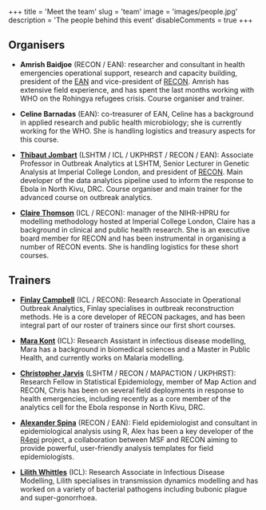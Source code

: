 +++
title = 'Meet the team'
slug = 'team'
image = 'images/people.jpg'
description = 'The people behind this event'
disableComments = true
+++





## Organisers

* **Amrish Baidjoe** (RECON / EAN): researcher and consultant in health
  emergencies operational support, research and capacity building, president of
  the [EAN](https://epietalumni.net/) and vice-president of
  [RECON](https://www.repidemicsconsortium.org/). Amrish has extensive field
  experience, and has spent the last months working with WHO on the Rohingya
  refugees crisis. Course organiser and trainer.


* **Celine Barnadas** (EAN): co-treasurer of EAN, Celine has a background in
  applied research and public health microbiology; she is currently working for
  the WHO. She is handling logistics and treasury aspects for this course.

* [**Thibaut Jombart**](https://thibautjombart.netlify.com/) (LSHTM / ICL /
  UKPHRST / RECON / EAN): Associate Professor in Outbreak Analytics at LSHTM, Senior
  Lecturer in Genetic Analysis at Imperial College London, and president of
  [RECON](https://www.repidemicsconsortium.org/). Main developer of the data
  analytics pipeline used to inform the response to Ebola in North Kivu,
  DRC. Course organiser and main trainer for the advanced course on outbreak
  analytics.


* [**Claire Thomson**](https://www.imperial.ac.uk/people/c.thomson) (ICL /
  RECON): manager of the NIHR-HPRU for modelling methodology hosted at Imperial
  College London, Claire has a background in clinical and public health
  research. She is an executive board member for RECON and has been instrumental in
  organising a number of RECON events. She is handling logistics for these short
  courses.




## Trainers

<!-- * [**Amy Gimma**](https://www.lshtm.ac.uk/aboutus/people/gimma.amy) (LSHTM / -->
<!--   RECON): Research Fellow in Outbreak Analytics, Amy is a trained nurse with -->
<!--   field experience, an infectious disease epidemiologist and a professional -->
<!--   software developer. She is involved in a development of methods and tools for -->
<!--   outbreak response analytics. -->



* [**Finlay Campbell**](https://www.imperial.ac.uk/people/f.campbell15) (ICL /
  RECON): Research Associate in Operational Outbreak Analytics, Finlay
  specialises in outbreak reconstruction methods. He is a core developer of
  RECON packages, and has been integral part of our roster of trainers since our
  first short courses.
  
  
* [**Mara Kont**](https://www.imperial.ac.uk/people/mara.kont17) (ICL): Research
  Assistant in infectious disease modelling, Mara has a background in biomedical
  sciences and a Master in Public Health, and currently works on Malaria
  modelling.


* [**Christopher Jarvis**](https://uk.linkedin.com/in/c-jarvis) (LSHTM / RECON /
  MAPACTION / UKPHRST): Research Fellow in Statistical Epidemiology, member of Map Action
  and RECON, Chris has been on several field deployments in response to health
  emergencies, including recently as a core member of the analytics cell for the
  Ebola response in North Kivu, DRC.


* [**Alexander Spina**](https://github.com/aspina7) (RECON / EAN): Field
  epidemiologist and consultant in epidemiological analysis using R, Alex has
  been a key developer of the [R4epi](https://github.com/R4EPI/sitrep) project,
  a collaboration between MSF and RECON aiming to provide powerful,
  user-friendly analysis templates for field epidemiologists.


* [**Lilith Whittles**](https://lilithwhittles.com/) (ICL): Research Associate
  in Infectious Disease Modelling, Lilith specialises in transmission dynamics
  modelling and has worked on a variety of bacterial pathogens including bubonic
  plague and super-gonorrhoea.
  

